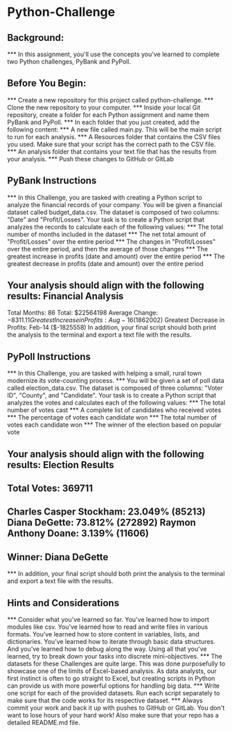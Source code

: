 # Python-Challenge
## Background:
*** In this assignment, you'll use the concepts you've learned to complete two Python challenges, PyBank and PyPoll.
 
## Before You Begin:


***  Create a new repository for this project called python-challenge. 
***  Clone the new repository to your computer.
***  Inside your local Git repository, create a folder for each Python assignment and name them PyBank and PyPoll.
***  In each folder that you just created, add the following content:
***  A new file called main.py. This will be the main script to run for each analysis.
***  A Resources folder that contains the CSV files you used. Make sure that your script has the correct path to the CSV file.
***  An analysis folder that contains your text file that has the results from your analysis.
***  Push these changes to GitHub or GitLab

## PyBank Instructions

***  In this Challenge, you are tasked with creating a Python script to analyze the financial records of your company. 
You will be given a financial dataset called budget_data.csv. 
The dataset is composed of two columns: "Date" and "Profit/Losses".
Your task is to create a Python script that analyzes the records to calculate each of the following values:
***  The total number of months included in the dataset
***  The net total amount of "Profit/Losses" over the entire period
***  The changes in "Profit/Losses" over the entire period, and then the average of those changes
***  The greatest increase in profits (date and amount) over the entire period
***  The greatest decrease in profits (date and amount) over the entire period

Your analysis should align with the following results:
Financial Analysis
----------------------------
Total Months: 86
Total: $22564198
Average Change: $-8311.11
Greatest Increase in Profits: Aug-16 ($1862002)
Greatest Decrease in Profits: Feb-14 ($-1825558)
In addition, your final script should both print the analysis to the terminal and export a text file with the results.


## PyPoll Instructions
***  In this Challenge, you are tasked with helping a small, rural town modernize its vote-counting process.
***  You will be given a set of poll data called election_data.csv. The dataset is composed of three columns: 
"Voter ID", "County", and "Candidate". Your task is to create a Python script that analyzes the votes 
and calculates each of the following values:
***  The total number of votes cast
***  A complete list of candidates who received votes
***  The percentage of votes each candidate won
***  The total number of votes each candidate won
***  The winner of the election based on popular vote

Your analysis should align with the following results:
Election Results
-------------------------
Total Votes: 369711
-------------------------
Charles Casper Stockham: 23.049% (85213)
Diana DeGette: 73.812% (272892)
Raymon Anthony Doane: 3.139% (11606)
-------------------------
Winner: Diana DeGette
-------------------------
***  In addition, your final script should both print the analysis to the terminal and 
export a text file with the results.

## Hints and Considerations

***  Consider what you've learned so far. You've learned how to import modules like csv. You’ve learned how to read and write files in various formats. You’ve learned how to store content in variables, lists, and dictionaries. You’ve learned how to iterate through basic data structures. And you’ve learned how to debug along the way. Using all that you've learned, try to break down your tasks into discrete mini-objectives.
***  The datasets for these Challenges are quite large. This was done purposefully to showcase one of the limits of Excel-based analysis. As data analysts, our first instinct is often to go straight to Excel, but creating scripts in Python can provide us with more powerful options for handling big data.
***  Write one script for each of the provided datasets. Run each script separately to make sure that the code works for its respective dataset.
*** Always commit your work and back it up with pushes to GitHub or GitLab. You don't want to lose hours of your hard work! Also make sure that your repo has a detailed README.md file.
